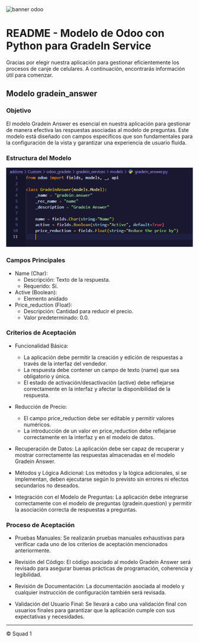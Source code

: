 <img src="https://www.orbit.es/wp-content/uploads/2022/08/unete-a-la-gestion-de-clientes-simplificada-con-odoo-crm.jpg" alt="banner odoo">

# README - Modelo de Odoo con Python para GradeIn Service

Gracias por elegir nuestra aplicación para gestionar eficientemente los procesos de canje de celulares. A continuación, encontrarás información útil para comenzar.

## **Modelo gradein_answer**

### Objetivo

El modelo Gradein Answer es esencial en nuestra aplicación para gestionar de manera efectiva las respuestas asociadas al modelo de preguntas. Este modelo está diseñado con campos específicos que son fundamentales para la configuración de la vista y garantizar una experiencia de usuario fluida.

### Estructura del Modelo

![Alt text](image.png)

### Campos Principales

- Name (Char):
    - Descripción: Texto de la respuesta.
    - Requerido: Sí.
- Active (Boolean):
    - Elemento anidado
- Price_reduction (Float):
    - Descripción: Cantidad para reducir el precio.
    - Valor predeterminado: 0.0.

### Criterios de Aceptación

- Funcionalidad Básica:
    - La aplicación debe permitir la creación y edición de respuestas a través de la interfaz del vendedor.
    - La respuesta debe contener un campo de texto (name) que sea obligatorio y única.
    - El estado de activación/desactivación (active) debe reflejarse correctamente en la interfaz y afectar la disponibilidad de la respuesta.

- Reducción de Precio:
    - El campo price_reduction debe ser editable y permitir valores numéricos.
    - La introducción de un valor en price_reduction debe reflejarse correctamente en la interfaz y en el modelo de datos. 

- Recuperación de Datos: La aplicación debe ser capaz de recuperar y mostrar correctamente las respuestas almacenadas en el modelo Gradein Answer. 

- Métodos y Lógica Adicional: Los métodos y la lógica adicionales, si se implementan, deben ejecutarse según lo previsto sin errores ni efectos secundarios no deseados. 

- Integración con el Modelo de Preguntas: La aplicación debe integrarse correctamente con el modelo de preguntas (gradein.question) y permitir la asociación correcta de respuestas a preguntas.

### Proceso de Aceptación

- Pruebas Manuales: Se realizarán pruebas manuales exhaustivas para verificar cada uno de los criterios de aceptación mencionados anteriormente.

- Revisión del Código: El código asociado al modelo Gradein Answer será revisado para asegurar buenas prácticas de programación, coherencia y legibilidad.

- Revisión de Documentación: La documentación asociada al modelo y cualquier instrucción de configuración también será revisada.

- Validación del Usuario Final: Se llevará a cabo una validación final con usuarios finales para garantizar que la aplicación cumple con sus expectativas y necesidades.

---
© Squad 1